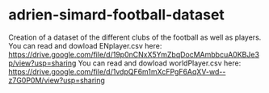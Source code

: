 # adrien-simard-football-dataset
Creation of a dataset of the different clubs of the football as well as players. 
You can read and dowload ENplayer.csv here: https://drive.google.com/file/d/19p0nCNxX5YmZbqDocMAmbbcuA0KBJe3p/view?usp=sharing
You can read and dowload worldPlayer.csv here: https://drive.google.com/file/d/1vdpQF6m1mXcFPgF6AqXV-wd--z7G0P0M/view?usp=sharing

